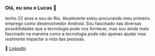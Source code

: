 ### Olá, eu sou o Lucas 👋

tenho 22 anos e sou do Rio. Atualmente estou procurando meu primeiro emprego como desenvolvedor Android. Sou fascinado nas diversas possibilidades que a tecnologia pode nos fornecer, mas sou ainda mais fascinado na maneira como a tecnologia pode não apenas ajudar mas realmente impactar a vida das pessoas.

:link: [Linkedln](https://www.linkedin.com/in/lucas-fernandes-249b7a1a1/)
<!--
**lucasfernandes09/lucasfernandes09** is a ✨ _special_ ✨ repository because its `README.md` (this file) appears on your GitHub profile.

Here are some ideas to get you started:

- 🔭 I’m currently working on ...
- 🌱 I’m currently learning ...
- 👯 I’m looking to collaborate on ...
- 🤔 I’m looking for help with ...
- 💬 Ask me about ...
- 📫 How to reach me: ...
- 😄 Pronouns: ...
- ⚡ Fun fact: ...
-->
